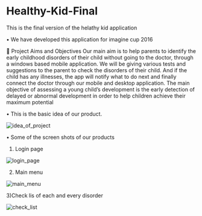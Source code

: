 # Healthy-Kid-Final
This is the final version of the helathy kid application

• We have developed this application for imagine cup 2016

	Project Aims and Objectives
Our main aim is to help parents to identify the early childhood disorders of their child without going to the doctor, through a windows based mobile application. We will be giving various tests and suggestions to the parent to check the disorders of their child. And if the child has any illnesses, the app will notify what to do next and finally connect the doctor through our mobile and desktop application. The main objective of assessing a young child’s development is the early detection of delayed or abnormal development in order to help children achieve their maximum potential

• This is the basic idea of our product. 

![idea_of_project](http://s22.postimg.org/awnwgapbl/image.png)

• Some of the screen shots of our products

1) Login page 

![login_page](http://s9.postimg.org/8shl61wen/Page_1.png)

2) Main menu

![main_menu](http://s9.postimg.org/9jabbtyrz/Page_2.png)

3)Check lis of each and every disorder

![check_list](http://s9.postimg.org/d4as8sspb/Page_3.png)
